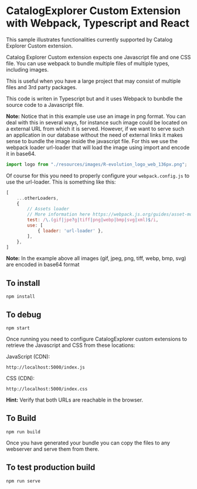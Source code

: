 # CatalogExplorer Custom Extension with Webpack, Typescript and React

This sample illustrates functionalities currently supported by Catalog Explorer Custom extension.

Catalog Explorer Custom extension expects one Javascript file and one CSS file.  You can use webpack to bundle multiple files of multiple types, including images.

This is useful when you have a large project that may consist of multiple files and 3rd party packages.

This code is writen in Typescript but and it uses Webpack to bunbdle the source code to a Javascript file. 

<strong>Note:</strong> Notice that in this example use use an image in png format. You can deal with this in several ways, for instance such image could be located on a external URL from which it is served.  However, if we want to serve such an application in our database without the need of external links it makes sense to bundle the image inside the javascript file.  For this we use the webpack loader url-loader that will load the image using import and encode it  in base64.
```javascript
import logo from "./resources/images/R-evolution_logo_web_136px.png";
```

Of course for this you need to properly configure your `webpack.config.js` to use the url-loader. This is something like this:
```javascript
[
    ...otherLoaders,
    {
        // Assets loader
        // More information here https://webpack.js.org/guides/asset-modules/
        test: /\.(gif|jpe?g|tiff|png|webp|bmp|svg|xml)$/i,
        use: [
            { loader: 'url-loader' },
        ],
    },
]
```
<strong>Note:</strong> In the example above all images (gif, jpeg, png, tiff, webp, bmp, svg) are encoded in base64 format 



## To install
```
npm install
```

## To debug
```
npm start
```

Once running you need to configure CatalogExplorer custom extensions to retrieve the Javascript and CSS from these locations:

JavaScript (CDN):
```
http://localhost:5000/index.js
```

CSS (CDN):
```
http://localhost:5000/index.css
```

<strong>Hint:</strong> Verify that both URLs are reachable in the browser. 

## To Build
```
npm run build
```

Once you have generated your bundle you can copy the files to any webserver and serve them from there.

## To test production build
```
npm run serve
```


